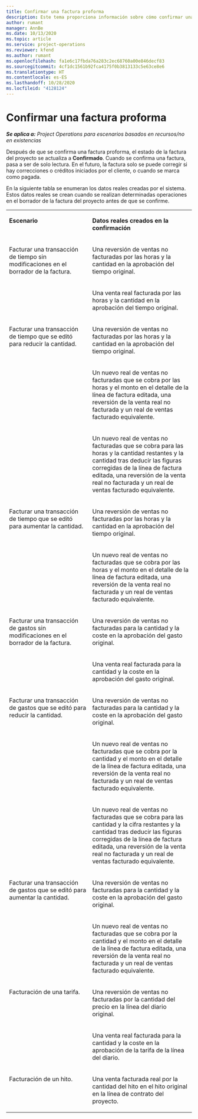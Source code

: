 ```yaml
---
title: Confirmar una factura proforma
description: Este tema proporciona información sobre cómo confirmar una factura proforma.
author: rumant
manager: AnnBe
ms.date: 10/13/2020
ms.topic: article
ms.service: project-operations
ms.reviewer: kfend
ms.author: rumant
ms.openlocfilehash: fa1e6c17fbda76a283c2ec68760a00e846decf83
ms.sourcegitcommit: 4cf1dc1561b92fca4175f0b3813133c5e63ce8e6
ms.translationtype: HT
ms.contentlocale: es-ES
ms.lasthandoff: 10/28/2020
ms.locfileid: "4128124"
---
```

# <a name="confirm-a-proforma-invoice"></a>Confirmar una factura proforma

_**Se aplica a:** Project Operations para escenarios basados en recursos/no en existencias_

Después de que se confirma una factura proforma, el estado de la factura del proyecto se actualiza a **Confirmado**. Cuando se confirma una factura, pasa a ser de solo lectura. En el futuro, la factura solo se puede corregir si hay correcciones o créditos iniciados por el cliente, o cuando se marca como pagada.

En la siguiente tabla se enumeran los datos reales creadas por el sistema. Estos datos reales se crean cuando se realizan determinadas operaciones en el borrador de la factura del proyecto antes de que se confirme.

<table border="0" cellspacing="0" cellpadding="0">
    <tbody>
        <tr>
            <td width="416" valign="top">
                <p>
                    <strong>Escenario</strong>
                </p>
            </td>
            <td width="608" valign="top">
                <p>
                    <strong>Datos reales creados en la confirmación</strong>
                </p>
            </td>
        </tr>
        <tr>
            <td width="216" rowspan="2" valign="top">
                <p>
Facturar una transacción de tiempo sin modificaciones en el borrador de la factura.
                </p>
            </td>
            <td width="408" valign="top">
                <p>
Una reversión de ventas no facturadas por las horas y la cantidad en la aprobación del tiempo original.
                </p>
            </td>
        </tr>
        <tr>
            <td width="408" valign="top">
                <p>
Una venta real facturada por las horas y la cantidad en la aprobación del tiempo original.
                </p>
            </td>
        </tr>
        <tr>
            <td width="216" rowspan="3" valign="top">
                <p>
Facturar una transacción de tiempo que se editó para reducir la cantidad.
                </p>
            </td>
            <td width="408" valign="top">
                <p>
Una reversión de ventas no facturadas por las horas y la cantidad en la aprobación del tiempo original.
                </p>
            </td>
        </tr>
        <tr>
            <td width="408" valign="top">
                <p>
Un nuevo real de ventas no facturadas que se cobra por las horas y el monto en el detalle de la línea de factura editada, una reversión de la venta real no facturada y un real de ventas facturado equivalente.
                </p>
            </td>
        </tr>
        <tr>
            <td width="408" valign="top">
                <p>
Un nuevo real de ventas no facturadas que se cobra para las horas y la cantidad restantes y la cantidad tras deducir las figuras corregidas de la línea de factura editada, una reversión de la venta real no facturada y un real de ventas facturado equivalente.
                </p>
            </td>
        </tr>
        <tr>
            <td width="216" rowspan="2" valign="top">
                <p>
Facturar una transacción de tiempo que se editó para aumentar la cantidad.
                </p>
            </td>
            <td width="408" valign="top">
                <p>
Una reversión de ventas no facturadas por las horas y la cantidad en la aprobación del tiempo original.
                </p>
            </td>
        </tr>
        <tr>
            <td width="408" valign="top">
                <p>
Un nuevo real de ventas no facturadas que se cobra por las horas y el monto en el detalle de la línea de factura editada, una reversión de la venta real no facturada y un real de ventas facturado equivalente.
                </p>
            </td>
        </tr>
        <tr>
            <td width="216" rowspan="2" valign="top">
                <p>
Facturar una transacción de gastos sin modificaciones en el borrador de la factura.
                </p>
            </td>
            <td width="408" valign="top">
                <p>
Una reversión de ventas no facturadas para la cantidad y la coste en la aprobación del gasto original.
                </p>
            </td>
        </tr>
        <tr>
            <td width="408" valign="top">
                <p>
Una venta real facturada para la cantidad y la coste en la aprobación del gasto original.
                </p>
            </td>
        </tr>
        <tr>
            <td width="216" rowspan="3" valign="top">
                <p>
Facturar una transacción de gastos que se editó para reducir la cantidad.
                </p>
            </td>
            <td width="408" valign="top">
                <p>
Una reversión de ventas no facturadas para la cantidad y la coste en la aprobación del gasto original.
                </p>
            </td>
        </tr>
        <tr>
            <td width="408" valign="top">
                <p>
Un nuevo real de ventas no facturadas que se cobra por la cantidad y el monto en el detalle de la línea de factura editada, una reversión de la venta real no facturada y un real de ventas facturado equivalente. 
                </p>
            </td>
        </tr>
        <tr>
            <td width="408" valign="top">
                <p>
Un nuevo real de ventas no facturadas que se cobra para las cantidad y la cifra restantes y la cantidad tras deducir las figuras corregidas de la línea de factura editada, una reversión de la venta real no facturada y un real de ventas facturado equivalente.
                </p>
            </td>
        </tr>
        <tr>
            <td width="216" rowspan="2" valign="top">
                <p>
Facturar una transacción de gastos que se editó para aumentar la cantidad.
                </p>
            </td>
            <td width="408" valign="top">
                <p>
Una reversión de ventas no facturadas para la cantidad y la coste en la aprobación del gasto original.
                </p>
            </td>
        </tr>
        <tr>
            <td width="408" valign="top">
                <p>
Un nuevo real de ventas no facturadas que se cobra por la cantidad y el monto en el detalle de la línea de factura editada, una reversión de la venta real no facturada y un real de ventas facturado equivalente.
                </p>
            </td>
        </tr>
        <tr>
            <td width="216" rowspan="2" valign="top">
                <p>
Facturación de una tarifa.
                </p>
            </td>
            <td width="408" valign="top">
                <p>
Una reversión de ventas no facturadas por la cantidad del precio en la línea del diario original.
                </p>
            </td>
        </tr>
        <tr>
            <td width="408" valign="top">
                <p>
Una venta real facturada para la cantidad y la coste en la aprobación de la tarifa de la línea del diario.
                </p>
            </td>
        </tr>
        <tr>
            <td width="216" valign="top">
                <p>
Facturación de un hito.
                </p>
            </td>
            <td width="408" valign="top">
                <p>
Una venta facturada real por la cantidad del hito en el hito original en la línea de contrato del proyecto.
                </p>
            </td>
        </tr>
    </tbody>
</table>
